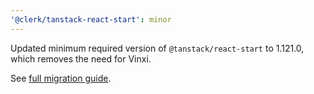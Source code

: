 ```yaml
---
'@clerk/tanstack-react-start': minor
---
```


Updated minimum required version of `@tanstack/react-start` to 1.121.0, which removes the need for Vinxi.

See [full migration guide](https://github.com/TanStack/router/discussions/2863#discussioncomment-13104960).
